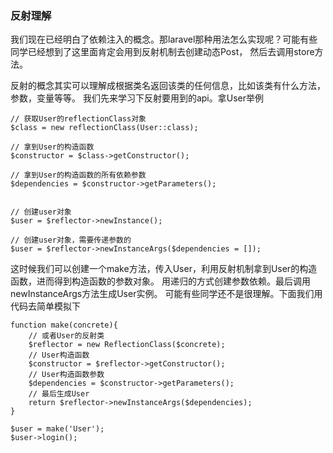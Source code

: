 ### 反射理解
我们现在已经明白了依赖注入的概念。那laravel那种用法怎么实现呢？可能有些同学已经想到了这里面肯定会用到反射机制去创建动态Post，
然后去调用store方法。

反射的概念其实可以理解成根据类名返回该类的任何信息，比如该类有什么方法，参数，变量等等。
我们先来学习下反射要用到的api。拿User举例

    // 获取User的reflectionClass对象
    $class = new reflectionClass(User::class);
    
    // 拿到User的构造函数
    $constructor = $class->getConstructor();
    
    // 拿到User的构造函数的所有依赖参数
    $dependencies = $constructor->getParameters();
    
    
    // 创建user对象
    $user = $reflector->newInstance();
    
    // 创建user对象，需要传递参数的
    $user = $reflector->newInstanceArgs($dependencies = []);
    
这时候我们可以创建一个make方法，传入User，利用反射机制拿到User的构造函数，进而得到构造函数的参数对象。
用递归的方式创建参数依赖。最后调用newInstanceArgs方法生成User实例。 可能有些同学还不是很理解。下面我们用代码去简单模拟下

    function make(concrete){
        // 或者User的反射类
        $reflector = new ReflectionClass($concrete);
        // User构造函数
        $constructor = $reflector->getConstructor();
        // User构造函数参数
        $dependencies = $constructor->getParameters();
        // 最后生成User    
        return $reflector->newInstanceArgs($dependencies);
    }
    
    $user = make('User');
    $user->login();    
